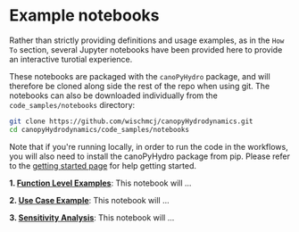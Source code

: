 
# Example notebooks

Rather than strictly providing definitions and usage examples, as in the `How To` section, several Jupyter notebooks have been provided here to provide an interactive turotial experience.

These notebooks are packaged with the `canoPyHydro` package, and will therefore be cloned along side the rest of the repo when using git. The notebooks can also be downloaded individually from the `code_samples/notebooks` directory:

```bash
git clone https://github.com/wischmcj/canopyHydrodynamics.git
cd canopyHydrodynamics/code_samples/notebooks
```

Note that if you're running locally, in order to run the code in the workflows, you will also need to install the canoPyHydro package from pip. Please refer to the [getting started page](https://canopyhydrodynamics.readthedocs.io/en/latest/getting_started.html) for help getting started.


**1. [Function Level Examples](https://canopyhydrodynamics.readthedocs.io/en/latest/)**: This notebook will ...

**2. [Use Case Example](https://canopyhydrodynamics.readthedocs.io/en/latest/)**: This notebook will ...

**3. [Sensitivity Analysis](https://canopyhydrodynamics.readthedocs.io/en/latest/l)**: This notebook will ...
